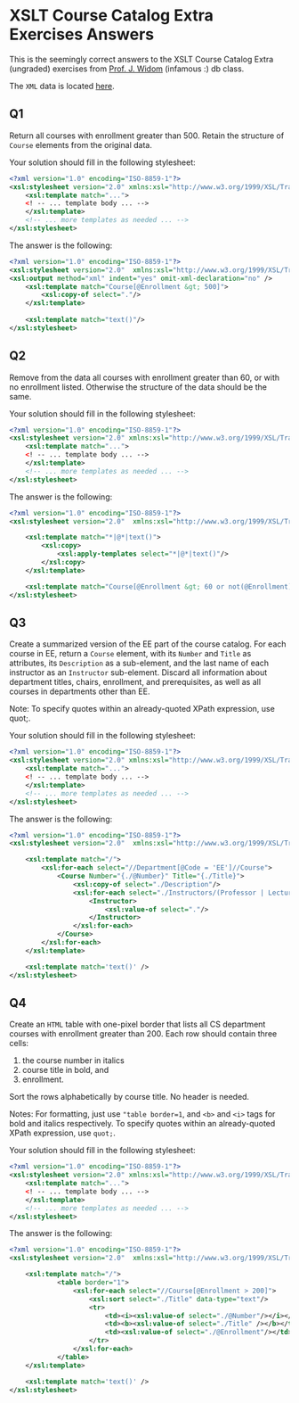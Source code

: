# XSLT Course Catalog Extra Exercises Answers

This is the seemingly correct answers to the XSLT Course Catalog Extra (ungraded)
exercises from [Prof. J. Widom][2] (infamous :) db class.

The `XML` data is located [here][1].

## Q1

Return all courses with enrollment greater than 500. Retain the structure of 
`Course` elements from the original data. 

Your solution should fill in the following stylesheet: 

```xml
<?xml version="1.0" encoding="ISO-8859-1"?>
<xsl:stylesheet version="2.0" xmlns:xsl="http://www.w3.org/1999/XSL/Transform">
    <xsl:template match="...">
    <! -- ... template body ... -->
    </xsl:template>
    <!-- ... more templates as needed ... -->
</xsl:stylesheet>
```

The answer is the following:

```xml
<?xml version="1.0" encoding="ISO-8859-1"?>
<xsl:stylesheet version="2.0"  xmlns:xsl="http://www.w3.org/1999/XSL/Transform">
<xsl:output method="xml" indent="yes" omit-xml-declaration="no" />
    <xsl:template match="Course[@Enrollment &gt; 500]">
        <xsl:copy-of select="."/>
    </xsl:template>
    
    <xsl:template match="text()"/>
</xsl:stylesheet>
```

## Q2

Remove from the data all courses with enrollment greater than 60, or with no 
enrollment listed. Otherwise the structure of the data should be the same. 

Your solution should fill in the following stylesheet: 

```xml
<?xml version="1.0" encoding="ISO-8859-1"?>
<xsl:stylesheet version="2.0" xmlns:xsl="http://www.w3.org/1999/XSL/Transform">
    <xsl:template match="...">
    <! -- ... template body ... -->
    </xsl:template>
    <!-- ... more templates as needed ... -->
</xsl:stylesheet>
```

The answer is the following:

```xml
<?xml version="1.0" encoding="ISO-8859-1"?>
<xsl:stylesheet version="2.0"  xmlns:xsl="http://www.w3.org/1999/XSL/Transform">

    <xsl:template match="*|@*|text()">
        <xsl:copy>
            <xsl:apply-templates select="*|@*|text()"/>
        </xsl:copy>
    </xsl:template>

    <xsl:template match="Course[@Enrollment &gt; 60 or not(@Enrollment)]"/>
</xsl:stylesheet>
```

## Q3

Create a summarized version of the EE part of the course catalog. For each course in EE, 
return a `Course` element, with its `Number` and `Title` as attributes, its 
`Description` as a sub-element, and the last name of each instructor as an 
`Instructor` sub-element. Discard all information about department titles, 
chairs, enrollment, and prerequisites, as well as all courses in departments 
other than EE. 

Note: To specify quotes within an already-quoted XPath expression, use quot;. 

Your solution should fill in the following stylesheet: 

```xml
<?xml version="1.0" encoding="ISO-8859-1"?>
<xsl:stylesheet version="2.0" xmlns:xsl="http://www.w3.org/1999/XSL/Transform">
    <xsl:template match="...">
    <! -- ... template body ... -->
    </xsl:template>
    <!-- ... more templates as needed ... -->
</xsl:stylesheet>
```

The answer is the following:

```xml
<?xml version="1.0" encoding="ISO-8859-1"?>
<xsl:stylesheet version="2.0"  xmlns:xsl="http://www.w3.org/1999/XSL/Transform">

    <xsl:template match="/">
        <xsl:for-each select="//Department[@Code = 'EE']//Course">
            <Course Number="{./@Number}" Title="{./Title}">
                <xsl:copy-of select="./Description"/>
                <xsl:for-each select="./Instructors/(Professor | Lecturer)//Last_Name">
                    <Instructor>
                        <xsl:value-of select="."/>
                    </Instructor>
                </xsl:for-each>
            </Course>
        </xsl:for-each>
    </xsl:template>

    <xsl:template match='text()' />
</xsl:stylesheet>
```

## Q4

Create an `HTML` table with one-pixel border that lists all CS department courses 
with enrollment greater than 200. Each row should contain three cells: 

1) the course number in italics 
2) course title in bold, and 
3) enrollment. 

Sort the rows alphabetically by course title. No header is needed. 

Notes: For formatting, just use `"table border=1`, and `<b>` and `<i>` tags for 
bold and italics respectively. To specify quotes within an already-quoted 
XPath expression, use `quot;`. 

Your solution should fill in the following stylesheet: 

```xml
<?xml version="1.0" encoding="ISO-8859-1"?>
<xsl:stylesheet version="2.0" xmlns:xsl="http://www.w3.org/1999/XSL/Transform">
    <xsl:template match="...">
    <! -- ... template body ... -->
    </xsl:template>
    <!-- ... more templates as needed ... -->
</xsl:stylesheet>
```

The answer is the following:

```xml
<?xml version="1.0" encoding="ISO-8859-1"?>
<xsl:stylesheet version="2.0"  xmlns:xsl="http://www.w3.org/1999/XSL/Transform">

    <xsl:template match="/">
            <table border="1">
                <xsl:for-each select="//Course[@Enrollment > 200]">
                    <xsl:sort select="./Title" data-type="text"/>
                    <tr>
                        <td><i><xsl:value-of select="./@Number"/></i></td>
                        <td><b><xsl:value-of select="./Title" /></b></td>
                        <td><xsl:value-of select="./@Enrollment"/></td>
                    </tr>
                </xsl:for-each>
            </table>
    </xsl:template>

    <xsl:template match='text()' />
</xsl:stylesheet>
```

[1]: xml-data/courses-noID.xml
[2]: http://cs.stanford.edu/people/widom/